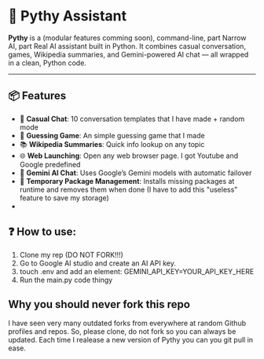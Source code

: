 # 🧠 Pythy Assistant

**Pythy** is a (modular features comming soon), command-line, part Narrow AI, part Real AI assistant built in Python. It combines casual conversation, games, Wikipedia summaries, and Gemini-powered AI chat — all wrapped in a clean, Python code.

---

## 📦 Features

- 💬 **Casual Chat**: 10 conversation templates that I have made + random mode
- 🎯 **Guessing Game**: An simple guessing game that I made
- 📚 **Wikipedia Summaries**: Quick info lookup on any topic
- 🌐 **Web Launching**: Open any web browser page. I got Youtube and Google predefined
- 🤖 **Gemini AI Chat**: Uses Google’s Gemini models with automatic failover
- 🧹 **Temporary Package Management**: Installs missing packages at runtime and removes them when done (I have to add this "useless" feature to save my storage)
- 
## ❓  How to use:
1. Clone my rep (DO NOT FORK!!!)
2. Go to Google AI studio and create an AI API key.
3. touch .env and add an element: GEMINI_API_KEY=YOUR_API_KEY_HERE
4. Run the main.py code thingy

## Why you should never fork this repo
I have seen very many outdated forks from everywhere at random Github profiles and repos. So, please clone, do not fork so you can always be updated. Each time I realease a new version of Pythy you can you git pull in ease.
